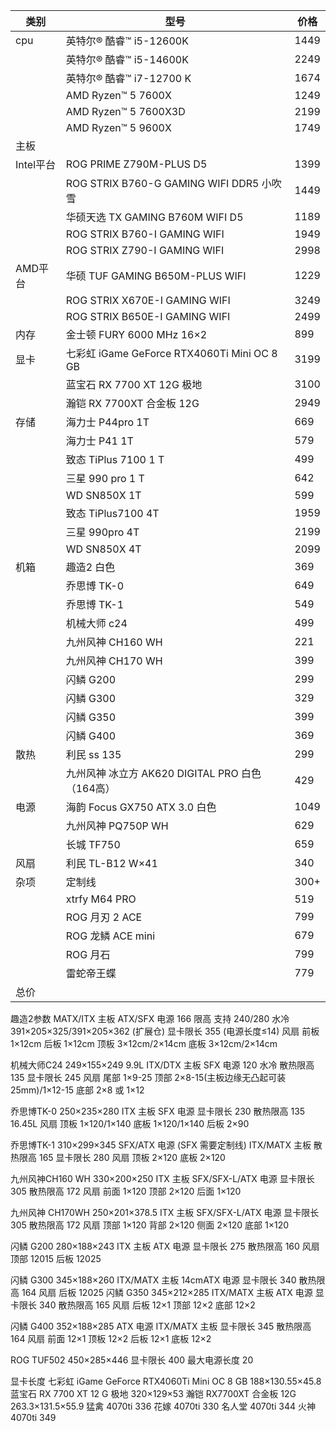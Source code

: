 | 类别      | 型号                                       | 价格   |
| ------- | ---------------------------------------- | ---- |
| cpu     | 英特尔® 酷睿™ i5-12600K                       | 1449 |
|         | 英特尔® 酷睿™ i5-14600K                       | 2249 |
|         | 英特尔® 酷睿™ i7-12700 K                      | 1674 |
|         | AMD Ryzen™ 5 7600X                       | 1249 |
|         | AMD Ryzen™ 5 7600X3D                     | 2199 |
|         | AMD Ryzen™ 5 9600X                       | 1749 |
| 主板      |                                          |      |
| Intel平台 | ROG PRIME Z790M-PLUS D5                  | 1399 |
|         | ROG STRIX B760-G GAMING WIFI DDR5 小吹雪    | 1449 |
|         | 华硕天选 TX GAMING B760M WIFI D5             | 1189 |
|         | ROG STRIX B760-I GAMING WIFI             | 1949 |
|         | ROG STRIX Z790-I GAMING WIFI             | 2998 |
| AMD平台   | 华硕 TUF GAMING B650M-PLUS WIFI            | 1229 |
|         | ROG STRIX X670E-I GAMING WIFI            | 3249 |
|         | ROG STRIX B650E-I GAMING WIFI            | 2499 |
| 内存      | 金士顿 FURY 6000 MHz 16×2                   | 899  |
| 显卡      | 七彩虹 iGame GeForce RTX4060Ti Mini OC 8 GB | 3199 |
|         | 蓝宝石 RX 7700 XT 12G 极地                    | 3100 |
|         | 瀚铠 RX 7700XT 合金板 12G                     | 2949 |
| 存储      | 海力士 P44pro 1T                            | 669  |
|         | 海力士 P41 1T                               | 579  |
|         | 致态 TiPlus 7100 1 T                       | 499  |
|         | 三星 990 pro 1 T                           | 642  |
|         | WD SN850X 1T                             | 599  |
|         | 致态 TiPlus7100 4T                         | 1959 |
|         | 三星 990pro 4T                             | 2199 |
|         | WD SN850X 4T                             | 2099 |
| 机箱      | 趣造2 白色                                   | 369  |
|         | 乔思博 TK-0                                 | 649  |
|         | 乔思博 TK-1                                 | 549  |
|         | 机械大师 c24                                 | 499  |
|         | 九州风神 CH160 WH                            | 221  |
|         | 九州风神 CH170 WH                            | 399  |
|         | 闪鳞 G200                                  | 299  |
|         | 闪鳞 G300                                  | 329  |
|         | 闪鳞 G350                                  | 399  |
|         | 闪鳞 G400                                  | 369  |
| 散热      | 利民 ss 135                                | 299  |
|         | 九州风神 冰立方 AK620 DIGITAL PRO 白色（164高）      | 429  |
| 电源      | 海韵 Focus GX750 ATX 3.0 白色                | 1049 |
|         | 九州风神 PQ750P WH                           | 629  |
|         | 长城 TF750                                 | 659  |
| 风扇      | 利民 TL-B12 W×41                           | 340  |
| 杂项      | 定制线                                      | 300+ |
|         | xtrfy M64 PRO                            | 519  |
|         | ROG 月刃 2 ACE                             | 799  |
|         | ROG 龙鳞 ACE mini                          | 679  |
|         | ROG 月石                                   | 799  |
|         | 雷蛇帝王蝶                                    | 779  |
| 总价      |                                          |      |




趣造2参数
	MATX/ITX 主板
	ATX/SFX 电源
	166 限高
	支持 240/280 水冷
	391×205×325/391×205×362 (扩展仓)
	显卡限长 355 (电源长度≤14)
	风扇
		前板 1×12cm
		后板 1×12cm
		顶板 3×12cm/2×14cm
		底板 3×12cm/2×14cm

机械大师C24
	249×155×249
	9.9L
	ITX/DTX 主板
	SFX 电源
	120 水冷
	散热限高 135
	显卡限长 245
	风扇
		尾部 1×9-25
		顶部 2×8-15(主板边缘无凸起可装 25mm)/1×12-15
		底部 2×8 或 1×12

乔思博TK-0
	250×235×280
	ITX 主板
	SFX 电源
	显卡限长 230
	散热限高 135
	16.45L
	风扇
		顶板 1×120/1×140
		底板 1×120/1×140
		后板 2×90
		
乔思博TK-1
	310×299×345
	SFX/ATX 电源 (SFX 需要定制线)
	ITX/MATX 主板
	散热限高 165
	显卡限长 280
	风扇
		顶板 2×120
		底板 2×120

九州风神CH160 WH
	330×200×250
	ITX 主板
	SFX/SFX-L/ATX 电源
	显卡限长 305
	散热限高 172
	风扇
		前面 1×120
		顶部 2×120
		后面 1×120
	

九州风神 CH170WH
	250×201×378.5
	ITX 主板
	SFX/SFX-L/ATX 电源
	显卡限长 305
	散热限高 172
	风扇
		顶部 1×120
		背部 2×120
		侧面 2×120
		底部 1×120

闪鳞 G200
	280×188×243
	ITX 主板
	ATX 电源
	显卡限长 275
	散热限高 160
	风扇
		顶部 12015
		后板 12025

闪鳞 G300
	345×188×260
	ITX/MATX 主板
	14cmATX 电源
	显卡限长 340
	散热限高 164
	风扇
		后板 12025
闪鳞 G350
	345×212×285
 	ITX/MATX 主板
  	ATX 电源
   	显卡限长 340
    	散热限高 165
     	风扇
      		后板 12×1
		顶部 12×2
  		底部 12×2

闪鳞 G400
	352×188×285
	ATX 电源
	ITX/MATX 主板
	显卡限长 345
	散热限高 164
	风扇
		前面 12×1
		顶板 12×2
		后板 12×1
		底板 12×2

ROG TUF502
	450×285×446
	显卡限长 400
	最大电源长度 20

显卡长度
	七彩虹 iGame GeForce RTX4060Ti Mini OC 8 GB
		188×130.55×45.8
	蓝宝石 RX 7700 XT 12 G 极地
		320×129×53
	瀚铠 RX7700XT 合金板 12G
		263.3×131.5×55.9
	猛禽
		4070ti 336
	花嫁
		4070ti 330
	名人堂
		4070ti 344
	火神
		4070ti 349
